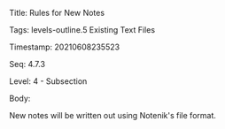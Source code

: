 Title:  Rules for New Notes

Tags:   levels-outline.5 Existing Text Files

Timestamp: 20210608235523

Seq:    4.7.3

Level:  4 - Subsection

Body: 

New notes will be written out using Notenik's file format. 

